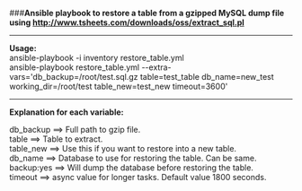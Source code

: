 ###<strong>Ansible playbook to restore a table from a gzipped MySQL dump file using http://www.tsheets.com/downloads/oss/extract_sql.pl </strong> 

***
<strong>Usage:</strong> <br />
ansible-playbook -i inventory restore_table.yml <br />
ansible-playbook restore_table.yml --extra-vars='db_backup=/root/test.sql.gz table=test_table db_name=new_test working_dir=/root/test table_new=test_new timeout=3600' <br />
***

<strong>Explanation for each variable:</strong>

db_backup ==> Full path to gzip file. <br /> 
table ==> Table to extract. <br />
table_new ==> Use this if you want to restore into a new table. <br />
db_name ==> Database to use for restoring the table. Can be same. <br />
backup:yes ==> Will dump the database before restoring the table. <br />
timeout ==> async value for longer tasks. Default value 1800 seconds. <br />

